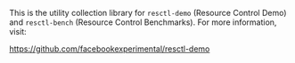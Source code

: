 This is the utility collection library for `resctl-demo` (Resource Control
Demo) and `resctl-bench` (Resource Control Benchmarks). For more
information, visit:

  https://github.com/facebookexperimental/resctl-demo
